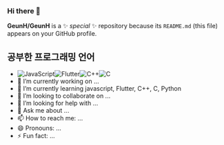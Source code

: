 ### Hi there 👋

**GeunH/GeunH** is a ✨ _special_ ✨ repository because its `README.md` (this file) appears on your GitHub profile.
## 공부한 프로그래밍 언어

- ![JavaScript](https://img.shields.io/badge/-JavaScript-yellow)![Flutter](https://img.shields.io/badge/-Flutter-blue)![C++](https://img.shields.io/badge/-C%2B%2B-orange)![C](https://img.shields.io/badge/-C-blue)
- 🔭 I’m currently working on ...
- 🌱 I’m currently learning javascript, Flutter, C++, C, Python
- 👯 I’m looking to collaborate on ...
- 🤔 I’m looking for help with ...
- 💬 Ask me about ...
- 📫 How to reach me: ...
- 😄 Pronouns: ...
- ⚡ Fun fact: ...

